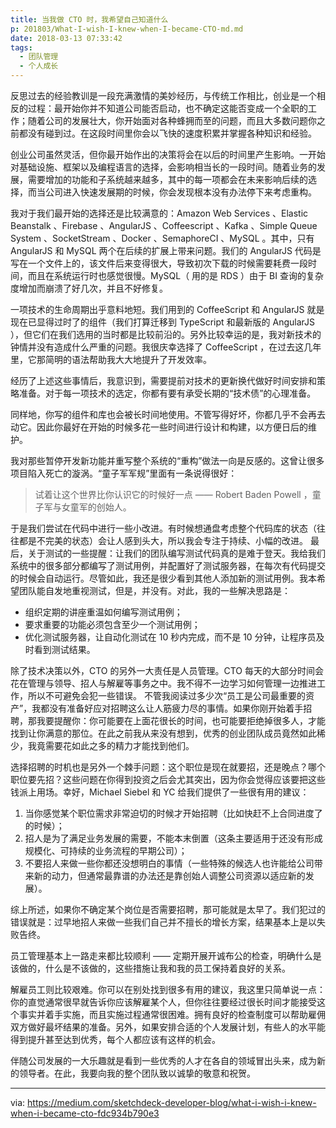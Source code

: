 ```yaml
---
title: 当我做 CTO 时，我希望自己知道什么
p: 201803/What-I-wish-I-knew-when-I-became-CTO-md.md
date: 2018-03-13 07:33:42
tags:
  - 团队管理
  - 个人成长
---
```


反思过去的经验教训是一段充满激情的美妙经历，与传统工作相比，创业是一个相反的过程：最开始你并不知道公司能否启动，也不确定这能否变成一个全职的工作；随着公司的发展壮大，你开始面对各种蜂拥而至的问题，而且大多数问题你之前都没有碰到过。在这段时间里你会以飞快的速度积累并掌握各种知识和经验。

创业公司虽然灵活，但你最开始作出的决策将会在以后的时间里产生影响。一开始对基础设施、框架以及编程语言的选择，会影响相当长的一段时间。随着业务的发展，需要增加的功能和子系统越来越多，其中的每一项都会在未来影响后续的选择，而当公司进入快速发展期的时候，你会发现根本没有办法停下来考虑重构。

我对于我们最开始的选择还是比较满意的：Amazon Web Services 、Elastic Beanstalk 、Firebase 、AngularJS 、Coffeescript 、Kafka 、Simple Queue System 、SocketStream 、Docker 、SemaphoreCI 、MySQL 。其中，只有 AngularJS 和 MySQL 两个在后续的扩展上带来问题。我们的 AngularJS 代码是写在一个文件上的，该文件后来变得很大，导致初次下载的时候需要耗费一段时间，而且在系统运行时也感觉很慢。MySQL（ 用的是 RDS ）由于 BI 查询的复杂度增加而崩溃了好几次，并且不好修复。

一项技术的生命周期出乎意料地短。我们用到的 CoffeeScript 和 AngularJS 就是现在已显得过时了的组件（我们打算迁移到 TypeScript 和最新版的 AngularJS ），但它们在我们选用的当时都是比较前沿的。另外比较幸运的是，我对新技术的钟情并没有造成什么严重的问题。我很庆幸选择了 CoffeeScript ，在过去这几年里，它那简明的语法帮助我大大地提升了开发效率。

经历了上述这些事情后，我意识到，需要提前对技术的更新换代做好时间安排和策略准备。对于每一项技术的选定，你都有要有承受长期的“技术债”的心理准备。

同样地，你写的组件和库也会被长时间地使用。不管写得好坏，你都几乎不会再去动它。因此你最好在开始的时候多花一些时间进行设计和构建，以方便日后的维护。

我对那些暂停开发新功能并重写整个系统的“重构”做法一向是反感的。这曾让很多项目陷入死亡的漩涡。“童子军军规”里面有一条说得很好：

> 试着让这个世界比你认识它的时候好一点 —— Robert Baden Powell ，童子军与女童军的创始人。

于是我们尝试在代码中进行一些小改进。有时候想通盘考虑整个代码库的状态（往往都是不完美的状态）会让人感到头大，所以我会专注于持续、小幅的改进。
最后，关于测试的一些提醒：让我们的团队编写测试代码真的是难于登天。我给我们系统中的很多部分都编写了测试用例，并配置好了测试服务器，在每次有代码提交的时候会自动运行。尽管如此，我还是很少看到其他人添加新的测试用例。我本希望团队能自发地重视测试，但是，并没有。对此，我的一些解决思路是：

- 组织定期的讲座重温如何编写测试用例；
- 要求重要的功能必须包含至少一个测试用例；
- 优化测试服务器，让自动化测试在 10 秒内完成，而不是 10 分钟，让程序员及时看到测试结果。

除了技术决策以外，CTO 的另外一大责任是人员管理。CTO 每天的大部分时间会花在管理与领导、招人与解雇等事务之中。我不得不一边学习如何管理一边推进工作，所以不可避免会犯一些错误。
不管我阅读过多少次“员工是公司最重要的资产”，我都没有准备好应对招聘这么让人筋疲力尽的事情。如果你刚开始着手招聘，那我要提醒你：你可能要在上面花很长的时间，也可能要拒绝掉很多人，才能找到让你满意的那位。在此之前我从来没有想到，优秀的创业团队成员竟然如此稀少，我竟需要花如此之多的精力才能找到他们。

选择招聘的时机也是另外一个棘手问题：这个职位是现在就要招，还是晚点？哪个职位要先招？这些问题在你得到投资之后会尤其突出，因为你会觉得应该要把这些钱派上用场。幸好，Michael Siebel 和 YC 给我们提供了一些很有用的建议：

1. 当你感觉某个职位需求非常迫切的时候才开始招聘（比如快赶不上合同进度了的时候）；
2. 招人是为了满足业务发展的需要，不能本末倒置（这条主要适用于还没有形成规模化、可持续的业务流程的早期公司）；
3. 不要招人来做一些你都还没想明白的事情（一些特殊的候选人也许能给公司带来新的动力，但通常最靠谱的办法还是靠创始人调整公司资源以适应新的发展）。

综上所述，如果你不确定某个岗位是否需要招聘，那可能就是太早了。我们犯过的错误就是：过早地招人来做一些我们自己并不擅长的增长方案，结果基本上是以失败告终。

员工管理基本上一路走来都比较顺利 —— 定期开展开诚布公的检查，明确什么是该做的，什么是不该做的，这些措施让我和我的员工保持着良好的关系。

解雇员工则比较艰难。你可以在别处找到很多有用的建议，我这里只简单说一点：你的直觉通常很早就告诉你应该解雇某个人，但你往往要经过很长时间才能接受这个事实并着手实施，而且实施过程通常很困难。拥有良好的检查制度可以帮助雇佣双方做好最坏结果的准备。另外，如果安排合适的个人发展计划，有些人的水平能得到提升甚至达到优秀，每个人都应该有这样的机会。

伴随公司发展的一大乐趣就是看到一些优秀的人才在各自的领域冒出头来，成为新的领导者。在此，我要向我的整个团队致以诚挚的敬意和祝贺。

---
via: https://medium.com/sketchdeck-developer-blog/what-i-wish-i-knew-when-i-became-cto-fdc934b790e3
